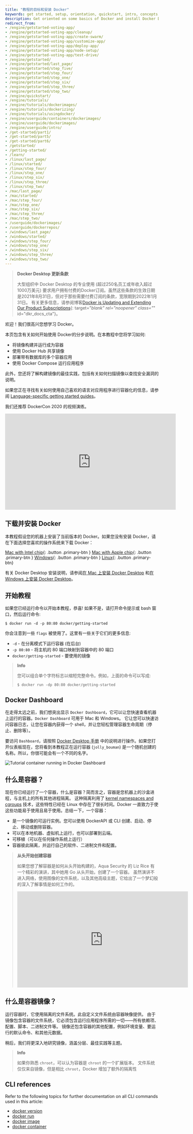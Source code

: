 ```yaml
---
title: "教程的目标和安装 Docker"
keywords: get started, setup, orientation, quickstart, intro, concepts, containers, docker desktop
description: Get oriented on some basics of Docker and install Docker Desktop.
redirect_from:
- /engine/getstarted-voting-app/
- /engine/getstarted-voting-app/cleanup/
- /engine/getstarted-voting-app/create-swarm/
- /engine/getstarted-voting-app/customize-app/
- /engine/getstarted-voting-app/deploy-app/
- /engine/getstarted-voting-app/node-setup/
- /engine/getstarted-voting-app/test-drive/
- /engine/getstarted/
- /engine/getstarted/last_page/
- /engine/getstarted/step_five/
- /engine/getstarted/step_four/
- /engine/getstarted/step_one/
- /engine/getstarted/step_six/
- /engine/getstarted/step_three/
- /engine/getstarted/step_two/
- /engine/quickstart/
- /engine/tutorials/
- /engine/tutorials/dockerimages/
- /engine/tutorials/dockerizing/
- /engine/tutorials/usingdocker/
- /engine/userguide/containers/dockerimages/
- /engine/userguide/dockerimages/
- /engine/userguide/intro/
- /get-started/part1/
- /get-started/part5/
- /get-started/part6/
- /getstarted/
- /getting-started/
- /learn/
- /linux/last_page/
- /linux/started/
- /linux/step_four/
- /linux/step_one/
- /linux/step_six/
- /linux/step_three/
- /linux/step_two/
- /mac/last_page/
- /mac/started/
- /mac/step_four/
- /mac/step_one/
- /mac/step_six/
- /mac/step_three/
- /mac/step_two/
- /userguide/dockerimages/
- /userguide/dockerrepos/
- /windows/last_page/
- /windows/started/
- /windows/step_four/
- /windows/step_one/
- /windows/step_six/
- /windows/step_three/
- /windows/step_two/
---
```


> **Docker Desktop 更新条款**
>
> 大型组织中 Docker Desktop 的专业使用 (超过250名员工或年收入超过1000万美元) 要求用户拥有付费的Docker订阅。虽然这些条款的生效日期是2021年8月31日，但对于那些需要付费订阅的条款，宽限期到2022年1月31日。
> 有关更多信息，请参阅博客[Docker is Updating and Extending Our Product Subscriptions](https://www.docker.com/blog/updating-product-subscriptions/){: target="_blank" rel="noopener" class="_" id="dkr_docs_cta"}。

欢迎！我们很高兴您想学习 Docker。

本页包含有关如何开始使用 Docker的分步说明。在本教程中您将学习如何:

- 将镜像构建并运行成为容器
- 使用 Docker Hub 共享镜像
- 部署带有数据库的多个容器应用
- 使用 Docker Compose 运行应用程序

此外，您还将了解构建镜像的最佳实践，包括有关如何扫描镜像以查找安全漏洞的说明。

如果您正在寻找有关如何使用自己喜欢的语言对应用程序进行容器化的信息，请参阅 [Language-specific getting started guides](../language/index.md)。

我们还推荐 DockerCon 2020 的视频演练。

<iframe width="560" height="315" src="https://www.youtube-nocookie.com/embed/iqqDU2crIEQ?start=30" frameborder="0" allow="accelerometer; autoplay; encrypted-media; gyroscope; picture-in-picture" allowfullscreen></iframe>

## 下载并安装 Docker

本教程假设您的机器上安装了当前版本的 Docker。如果您没有安装 Docker，请在下面选择您喜欢的操作系统来下载 Docker：

[Mac with Intel chip](https://desktop.docker.com/mac/main/amd64/Docker.dmg?utm_source=docker&utm_medium=webreferral&utm_campaign=docs-driven-download-mac-amd64){: .button .primary-btn }
[Mac with Apple chip](https://desktop.docker.com/mac/main/arm64/Docker.dmg?utm_source=docker&utm_medium=webreferral&utm_campaign=docs-driven-download-mac-arm64){: .button .primary-btn }
[Windows](https://desktop.docker.com/win/main/amd64/Docker%20Desktop%20Installer.exe?utm_source=docker&utm_medium=webreferral&utm_campaign=docs-driven-download-win-amd64){: .button .primary-btn }
[Linux](../engine/install/index.md){: .button .primary-btn}

有关 Docker Desktop 安装说明，请参阅[在 Mac 上安装 Docker Desktop](../desktop/mac/install.md) 和[在 Windows 上安装 Docker Desktop](../desktop/windows/install.md)。

## 开始教程

如果您已经运行命令以开始本教程，恭喜! 如果不是，请打开命令提示或 bash 窗口，然后运行命令:

```console
$ docker run -d -p 80:80 docker/getting-started
```

你会注意到一些 `flags` 被使用了。这里有一些关于它们的更多信息:

- `-d` - 在分离模式下运行容器 (在后台)
- `-p 80:80` - 将主机的 80 端口映射到容器中的 80 端口
- `docker/getting-started` - 要使用的镜像

> **Info**
>
> 您可以组合单个字符标志以缩短完整命令。例如，上面的命令可以写成:
>
> ```console
> $ docker run -dp 80:80 docker/getting-started
> ```

## Docker Dashboard

在走得太远之前，我们想突出显示 `Docker Dashboard`，它可以让您快速查看机器上运行的容器。`Docker Dashboard` 可用于 Mac 和 Windows。
它让您可以快速访问容器日志，让您在容器内获得一个 shell，并让您轻松管理容器生命周期（停止、删除等）。

要访问 `Dashboard`，请按照 [Docker Desktop 手册](../desktop/dashboard.md) 中的说明进行操作。如果您打开仪表板现在，您将看到本教程正在运行容器 (`jolly_bouman`) 是一个随机创建的名称。所以，你很可能会有一个不同的名字。

![Tutorial container running in Docker Dashboard](images/tutorial-in-dashboard.png)

## 什么是容器？

现在你已经运行了一个容器，什么是容器？简而言之，容器是您机器上的沙盒进程，与主机上的所有其他进程隔离。
这种隔离利用了 [kernel namespaces and cgroups](https://medium.com/@saschagrunert/demystifying-containers-part-i-kernel-space-2c53d6979504) 技术，这些特性已经在 Linux 中存在了很长时间。Docker 一直致力于使这些功能易于使用且易于使用。总结一下，一个容器：

- 是一个镜像的可运行实例。您可以使用 DockerAPI 或 CLI 创建、启动、停止、移动或删除容器。
- 可以在本地机器、虚拟机上运行，也可以部署到云端。
- 可移植（可以在任何操作系统上运行）
- 容器彼此隔离，并运行自己的软件、二进制文件和配置。

> **从头开始创建容器**
>
> 如果您想了解容器是如何从头开始构建的，Aqua Security 的 Liz Rice 有一个精彩的演讲，其中她用 Go 从头开始​​，创建了一个容器。
> 虽然演讲不进入网络，使用图像的文件系统，以及其他高级主题，它给出了一个梦幻般的深入了解事情是如何工作的。
> 
> <iframe width="560" height="315" src="https://www.youtube-nocookie.com/embed/8fi7uSYlOdc" frameborder="0" allow="accelerometer; autoplay; encrypted-media; gyroscope; picture-in-picture" allowfullscreen></iframe>

## 什么是容器镜像？

运行容器时，它使用隔离的文件系统。此自定义文件系统由容器映像提供。
由于镜像包含容器的文件系统，它必须包含运行应用程序所需的一切——所有依赖项、配置、脚本、二进制文件等。
镜像还包含容器的其他配置，例如环境变量、要运行的默认命令、和其他元数据。

稍后，我们将更深入地研究镜像，涵盖分层、最佳实践等主题。

> **Info**
>
> 如果你熟悉 `chroot`，可以认为容器是 `chroot` 的一个扩展版本。
> 文件系统仅仅来自镜像，但是相比 `chroot`，Docker 增加了额外的隔离性

## CLI references

Refer to the following topics for further documentation on all CLI commands used in this article:

- [docker version](../engine/reference/commandline/version.md)
- [docker run](../engine/reference/commandline/run.md)
- [docker image](../engine/reference/commandline/image.md)
- [docker container](../engine/reference/commandline/container.md)

